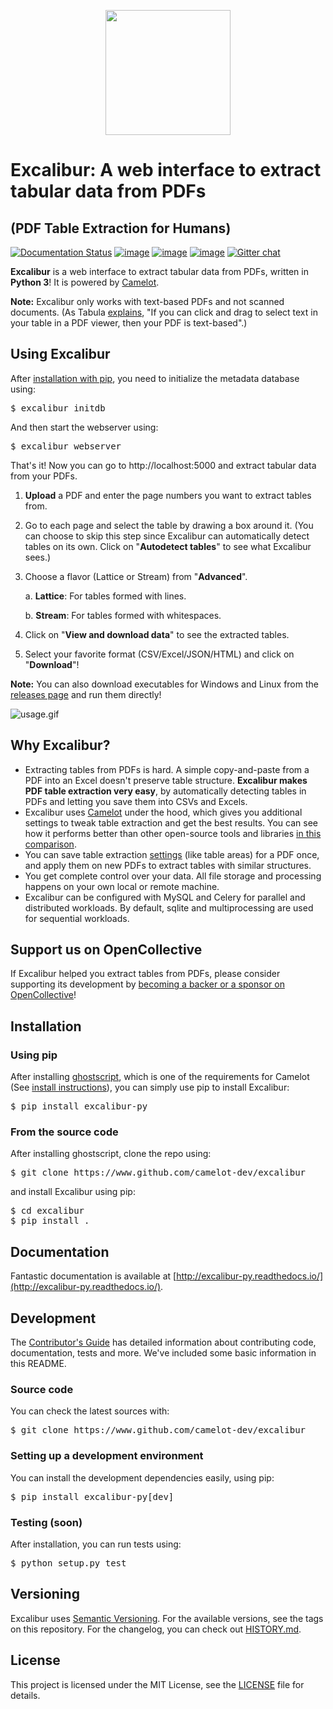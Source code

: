 <p align="center">
   <img src="https://raw.githubusercontent.com/camelot-dev/excalibur/master/docs/_static/excalibur-logo.png" width="200">
</p>

# Excalibur: A web interface to extract tabular data from PDFs

## (PDF Table Extraction for Humans)

[![Documentation Status](https://readthedocs.org/projects/excalibur-py/badge/?version=master)](https://excalibur-py.readthedocs.io/en/master/) [![image](https://img.shields.io/pypi/v/excalibur-py.svg)](https://pypi.org/project/excalibur-py/) [![image](https://img.shields.io/pypi/l/excalibur-py.svg)](https://pypi.org/project/excalibur-py/) [![image](https://img.shields.io/pypi/pyversions/excalibur-py.svg)](https://pypi.org/project/excalibur-py/) [![Gitter chat](https://badges.gitter.im/camelot-dev/Lobby.png)](https://gitter.im/camelot-dev/Lobby)

**Excalibur** is a web interface to extract tabular data from PDFs, written in **Python 3**! It is powered by [Camelot](https://camelot-py.readthedocs.io/).

**Note:** Excalibur only works with text-based PDFs and not scanned documents. (As Tabula [explains](https://github.com/tabulapdf/tabula#why-tabula), "If you can click and drag to select text in your table in a PDF viewer, then your PDF is text-based".)

## Using Excalibur

After [installation with pip](https://excalibur-py.readthedocs.io/en/master/user/install.html), you need to initialize the metadata database using:

<pre>
$ excalibur initdb
</pre>

And then start the webserver using:

<pre>
$ excalibur webserver
</pre>

That's it! Now you can go to http://localhost:5000 and extract tabular data from your PDFs.

1. **Upload** a PDF and enter the page numbers you want to extract tables from.

2. Go to each page and select the table by drawing a box around it. (You can choose to skip this step since Excalibur can automatically detect tables on its own. Click on "**Autodetect tables**" to see what Excalibur sees.)

3. Choose a flavor (Lattice or Stream) from "**Advanced**".

    a. **Lattice**: For tables formed with lines.

    b. **Stream**: For tables formed with whitespaces.

4. Click on "**View and download data**" to see the extracted tables.

5. Select your favorite format (CSV/Excel/JSON/HTML) and click on "**Download**"!

**Note:** You can also download executables for Windows and Linux from the [releases page](https://github.com/camelot-dev/excalibur/releases) and run them directly!

![usage.gif](https://excalibur-py.readthedocs.io/en/master/_images/usage.gif)

## Why Excalibur?

- Extracting tables from PDFs is hard. A simple copy-and-paste from a PDF into an Excel doesn't preserve table structure. **Excalibur makes PDF table extraction very easy**, by automatically detecting tables in PDFs and letting you save them into CSVs and Excels.
- Excalibur uses [Camelot](https://camelot-py.readthedocs.io/) under the hood, which gives you additional settings to tweak table extraction and get the best results. You can see how it performs better than other open-source tools and libraries [in this comparison](https://github.com/socialcopsdev/camelot/wiki/Comparison-with-other-PDF-Table-Extraction-libraries-and-tools).
- You can save table extraction [settings](https://excalibur-py.readthedocs.io/en/master/user/concepts.html#rule) (like table areas) for a PDF once, and apply them on new PDFs to extract tables with similar structures.
- You get complete control over your data. All file storage and processing happens on your own local or remote machine.
- Excalibur can be configured with MySQL and Celery for parallel and distributed workloads. By default, sqlite and multiprocessing are used for sequential workloads.

## Support us on OpenCollective

If Excalibur helped you extract tables from PDFs, please consider supporting its development by [becoming a backer or a sponsor on OpenCollective](https://opencollective.com/excalibur)!

## Installation

### Using pip

After installing [ghostscript](https://www.ghostscript.com/), which is one of the requirements for Camelot (See [install instructions](https://camelot-py.readthedocs.io/en/master/user/install-deps.html)), you can simply use pip to install Excalibur:

<pre>
$ pip install excalibur-py
</pre>

### From the source code

After installing ghostscript, clone the repo using:

<pre>
$ git clone https://www.github.com/camelot-dev/excalibur
</pre>

and install Excalibur using pip:

<pre>
$ cd excalibur
$ pip install .
</pre>

## Documentation

Fantastic documentation is available at [http://excalibur-py.readthedocs.io/](http://excalibur-py.readthedocs.io/).

## Development

The [Contributor's Guide](https://excalibur-py.readthedocs.io/en/master/dev/contributing.html) has detailed information about contributing code, documentation, tests and more. We've included some basic information in this README.

### Source code

You can check the latest sources with:

<pre>
$ git clone https://www.github.com/camelot-dev/excalibur
</pre>

### Setting up a development environment

You can install the development dependencies easily, using pip:

<pre>
$ pip install excalibur-py[dev]
</pre>

### Testing (soon)

After installation, you can run tests using:

<pre>
$ python setup.py test
</pre>

## Versioning

Excalibur uses [Semantic Versioning](https://semver.org/). For the available versions, see the tags on this repository. For the changelog, you can check out [HISTORY.md](https://github.com/camelot-dev/excalibur/blob/master/HISTORY.md).

## License

This project is licensed under the MIT License, see the [LICENSE](https://github.com/camelot-dev/excalibur/blob/master/LICENSE) file for details.
